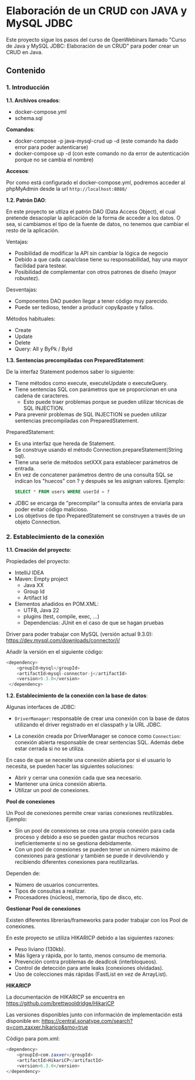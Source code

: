 # Elaboración de un CRUD con JAVA y MySQL JDBC

Este proyecto sigue los pasos del curso de OpenWebinars llamado "Curso de Java y MySQL JDBC: Elaboración de un CRUD" para poder crear un CRUD en Java.

## Contenido

### 1. Introducción

**1.1. Archivos creados**:

- docker-compose.yml
- schema.sql

**Comandos**:
- docker-compose -p java-mysql-crud up -d (este comando ha dado error para poder autenticarse)
- docker-compose up -d (con este comando no da error de autenticación porque no se cambia el nombre)

**Accesos**:

Por como está configurado el docker-compose.yml, podremos acceder al phpMyAdmin desde la url `http://localhost:8088/`

**1.2. Patrón DAO**:

En este proyecto se utliza el patrón DAO (Data Access Object), el cual pretende desacoplar la aplicación de la forma de acceder a los datos. O sea, si cambiamos el tipo de la fuente de datos, no tenemos que cambiar el resto de la aplicación. 

Ventajas:
- Posibilidad de modificar la API sin cambiar la lógica de negocio
- Debido a que cada capa/clase tiene su responsabilidad, hay una mayor facilidad para testear.
- Posibilidad de complementar con otros patrones de diseño (mayor robustez).

Desventajas:
- Componentes DAO pueden llegar a tener código muy parecido.
- Puede ser tedioso, tender a producir copy&paste y fallos.

Métodos habituales:
- Create
- Update
- Delete
- Query: All y ByPk / ById

**1.3. Sentencias precompiladas con PreparedStatement**:

De la interfaz Statement podemos saber lo siguiente:
- Tiene métodos como execute, executeUpdate o executeQuery.
- Tiene sentencias SQL con parámetros que se proporcionan en una cadena de caracteres.
    - Esto puede traer problemas porque se pueden utilizar técnicas de SQL INJECTION.
- Para prevenir problemas de SQL INJECTION se pueden utilizar sentencias precompiladas con PreparedStatement.

PreparedStatement:
- Es una interfaz que hereda de Statement.
- Se construye usando el método Connection.prepareStatement(String sql).
- Tiene una serie de métodos setXXX para establecer parámetros de entrada.
- En vez de concatener parámetros dentro de una consulta SQL se indican los "huecos" con ? y después se les asignan valores. Ejemplo:
  ```sql
  SELECT * FROM users WHERE userId = ?
  ```
- JDBC se encarga de "precompilar" la consulta antes de enviarla para poder evitar código malicioso.
- Los objetivos de tipo PreparedStatement se construyen a través de un objeto Connection.

### 2. Establecimiento de la conexión

**1.1. Creación del proyecto**:

Propiedades del proyecto:
- IntelliJ IDEA 
- Maven: Empty project
    - Java XX
    - Group Id
    - Artifact Id
- Elementos añadidos en POM.XML:
    - UTF8, Java 22
    - plugins (test, compile, exec, ...)
    - Dependencias: JUnit en el caso de que se hagan pruebas

Driver para poder trabajar con MySQL (versión actual 9.3.0): https://dev.mysql.com/downloads/connector/j/

Añadir la versión en el siguiente código:
```java
<dependency>
    <groupId>mysql</groupId>
    <artifactId>mysql-connector-j</artifactId>
    <version>9.3.0</version>
 </dependency>
```

**1.2. Establecimiento de la conexión con la base de datos**:

Algunas interfaces de JDBC:
- `DriverManager`: responsable de crear una conexión con la base de datos utilizando el driver registrado en el classpath y la URL JDBC.

- La conexión creada por DriverManager se conoce como `Connection`: conexión abierta responsable de crear sentencias SQL. Además debe estar cerrada si no se utiliza.

En caso de que se necesite una conexión abierta por si el usuario lo necesita, se pueden hacer las siguientes soluciones:
- Abrir y cerrar una conexión cada que sea necesario.
- Mantener una única conexión abierta.
- Utilizar un pool de conexiones.

**Pool de conexiones**

Un Pool de conexiones permite crear varias conexiones reutilizables. Ejemplo:
- Sin un pool de conexiones se crea una propia conexión para cada proceso y debido a eso se pueden gastar muchos recursos ineficientemente si no se gestiona debidamente.
- Con un pool de conexiones se pueden tener un número máximo de conexiones para gestionar y también se puede ir devolviendo y recibiendo diferentes conexiones para reutilizarlas.

Dependen de:
- Número de usuarios concurrentes.
- Tipos de consultas a realizar.
- Procesadores (núcleos), memoria, tipo de disco, etc.

**Gestionar Pool de conexiones**

Existen diferentes librerías/frameworks para poder trabajar con los Pool de conexiones.

En este proyecto se utiliza HIKARICP debido a las siguientes razones:
- Peso liviano (130kb).
- Más ligera y rápida, por lo tanto, menos consumo de memoria.
- Prevención contra problemas de deadlcok (interbloqueos).
- Control de detección para ante leaks (conexiones olvidadas).
- Uso de colecciones más rápidas (FastList en vez de ArrayList).


**HIKARICP**

La documentación de HIKARICP se encuentra en https://github.com/brettwooldridge/HikariCP

Las versiones disponibles junto con información de implementación está disponible en: https://central.sonatype.com/search?q=com.zaxxer.hikaricp&smo=true

Código para pom.xml:
```java
<dependency>
    <groupId>com.zaxxer</groupId>
    <artifactId>HikariCP</artifactId>
    <version>6.3.0</version>
</dependency>
```